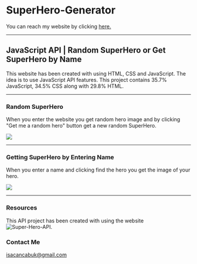 # SuperHero-Generator

You can reach my website by clicking [here.](https://isacancabuk.github.io/SuperHero-Generator/)

---

## JavaScript API | Random SuperHero or Get SuperHero by Name

This website has been created with using HTML, CSS and JavaScript. The idea is to use JavaScript API features. This project contains 35.7% JavaScript, 34.5% CSS along with 29.8% HTML.

---

### Random SuperHero

When you enter the website you get random hero image and by clicking "Get me a random hero" button get a new random SuperHero.

![](https://raw.githubusercontent.com/isacancabuk/SuperHero-Generator/main/images/RandomHero.jpg)

---

### Getting SuperHero by Entering Name

When you enter a name and clicking find the hero you get the image of your hero.

![](https://raw.githubusercontent.com/isacancabuk/SuperHero-Generator/main/images/GetHero.jpg)

---

### Resources

This API project has been created with using the website ![Super-Hero-API.](https://superheroapi.com/)

### Contact Me

[isacancabuk@gmail.com](mailto:isacancabuk@gmail.com)
